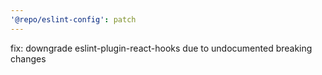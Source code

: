 ```yaml
---
'@repo/eslint-config': patch
---
```


fix: downgrade eslint-plugin-react-hooks due to undocumented breaking changes
